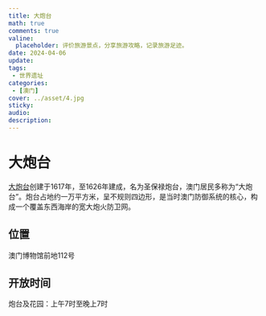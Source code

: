 ```yaml
---
title: 大炮台
math: true
comments: true
valine:
  placeholder: 评价旅游景点，分享旅游攻略，记录旅游足迹。
date: 2024-04-06
update:
tags: 
 - 世界遗址
categories: 
 - [澳门]
cover: ../asset/4.jpg
sticky:
audio:
description:
---
```

# 大炮台
[大炮台](https://www.macaotourism.gov.mo/zh-hans/sightseeing/fortresses/mount-fortress)创建于1617年，至1626年建成，名为圣保禄炮台，澳门居民多称为“大炮台”。炮台占地约一万平方米，呈不规则四边形，是当时澳门防御系统的核心，构成一个覆盖东西海岸的宽大炮火防卫网。
## 位置
澳门博物馆前地112号
## 开放时间
炮台及花园：上午7时至晚上7时
